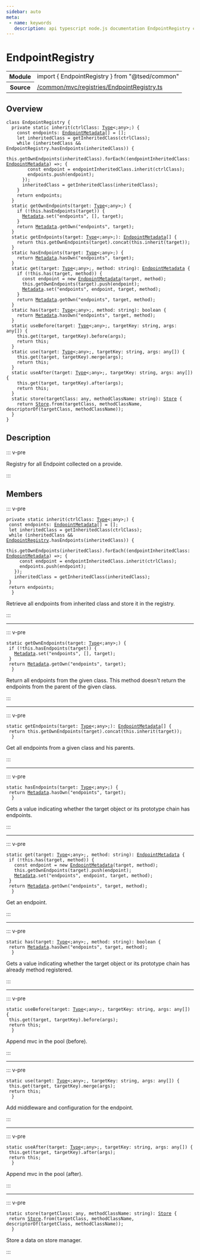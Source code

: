 ```yaml
---
sidebar: auto
meta:
 - name: keywords
   description: api typescript node.js documentation EndpointRegistry class
---
```

# EndpointRegistry <Badge text="Class" type="class"/>
<!-- Summary -->
<section class="symbol-info"><table class="is-full-width"><tbody><tr><th>Module</th><td><div class="lang-typescript"><span class="token keyword">import</span> { EndpointRegistry }&nbsp;<span class="token keyword">from</span>&nbsp;<span class="token string">"@tsed/common"</span></div></td></tr><tr><th>Source</th><td><a href="https://github.com/Romakita/ts-express-decorators/blob/v4.30.2/src//common/mvc/registries/EndpointRegistry.ts#L0-L0">/common/mvc/registries/EndpointRegistry.ts</a></td></tr></tbody></table></section>

<!-- Overview -->
## Overview


<pre><code class="typescript-lang "><span class="token keyword">class</span> EndpointRegistry <span class="token punctuation">{</span>
  <span class="token keyword">private</span> <span class="token keyword">static</span> <span class="token function">inherit</span><span class="token punctuation">(</span>ctrlClass<span class="token punctuation">:</span> <a href="/api/core/interfaces/Type.html"><span class="token">Type</span></a>&lt<span class="token punctuation">;</span><span class="token keyword">any</span>&gt<span class="token punctuation">;</span><span class="token punctuation">)</span> <span class="token punctuation">{</span>
    <span class="token keyword">const</span> endpoints<span class="token punctuation">:</span> <a href="/api/common/mvc/class/EndpointMetadata.html"><span class="token">EndpointMetadata</span></a><span class="token punctuation">[</span><span class="token punctuation">]</span><span class="token punctuation"> = </span><span class="token punctuation">[</span><span class="token punctuation">]</span><span class="token punctuation">;</span>
    <span class="token keyword">let</span> inheritedClass<span class="token punctuation"> = </span><span class="token function">getInheritedClass</span><span class="token punctuation">(</span>ctrlClass<span class="token punctuation">)</span><span class="token punctuation">;</span>
    while <span class="token punctuation">(</span>inheritedClass && EndpointRegistry.<span class="token function">hasEndpoints</span><span class="token punctuation">(</span>inheritedClass<span class="token punctuation">)</span><span class="token punctuation">)</span> <span class="token punctuation">{</span>
      this.<span class="token function">getOwnEndpoints</span><span class="token punctuation">(</span>inheritedClass<span class="token punctuation">)</span>.<span class="token function">forEach</span><span class="token punctuation">(</span><span class="token punctuation">(</span>endpointInheritedClass<span class="token punctuation">:</span> <a href="/api/common/mvc/class/EndpointMetadata.html"><span class="token">EndpointMetadata</span></a><span class="token punctuation">)</span> =&gt<span class="token punctuation">;</span> <span class="token punctuation">{</span>
        <span class="token keyword">const</span> endpoint<span class="token punctuation"> = </span>endpointInheritedClass.<span class="token function">inherit</span><span class="token punctuation">(</span>ctrlClass<span class="token punctuation">)</span><span class="token punctuation">;</span>
        endpoints.<span class="token function">push</span><span class="token punctuation">(</span>endpoint<span class="token punctuation">)</span><span class="token punctuation">;</span>
      <span class="token punctuation">}</span><span class="token punctuation">)</span><span class="token punctuation">;</span>
      inheritedClass<span class="token punctuation"> = </span><span class="token function">getInheritedClass</span><span class="token punctuation">(</span>inheritedClass<span class="token punctuation">)</span><span class="token punctuation">;</span>
    <span class="token punctuation">}</span>
    return endpoints<span class="token punctuation">;</span>
  <span class="token punctuation">}</span>
  <span class="token keyword">static</span> <span class="token function">getOwnEndpoints</span><span class="token punctuation">(</span>target<span class="token punctuation">:</span> <a href="/api/core/interfaces/Type.html"><span class="token">Type</span></a>&lt<span class="token punctuation">;</span><span class="token keyword">any</span>&gt<span class="token punctuation">;</span><span class="token punctuation">)</span> <span class="token punctuation">{</span>
    if <span class="token punctuation">(</span>!this.<span class="token function">hasEndpoints</span><span class="token punctuation">(</span>target<span class="token punctuation">)</span><span class="token punctuation">)</span> <span class="token punctuation">{</span>
      <a href="/api/core/class/Metadata.html"><span class="token">Metadata</span></a>.<span class="token function">set</span><span class="token punctuation">(</span>"endpoints"<span class="token punctuation">,</span> <span class="token punctuation">[</span><span class="token punctuation">]</span><span class="token punctuation">,</span> target<span class="token punctuation">)</span><span class="token punctuation">;</span>
    <span class="token punctuation">}</span>
    return <a href="/api/core/class/Metadata.html"><span class="token">Metadata</span></a>.<span class="token function">getOwn</span><span class="token punctuation">(</span>"endpoints"<span class="token punctuation">,</span> target<span class="token punctuation">)</span><span class="token punctuation">;</span>
  <span class="token punctuation">}</span>
  <span class="token keyword">static</span> <span class="token function">getEndpoints</span><span class="token punctuation">(</span>target<span class="token punctuation">:</span> <a href="/api/core/interfaces/Type.html"><span class="token">Type</span></a>&lt<span class="token punctuation">;</span><span class="token keyword">any</span>&gt<span class="token punctuation">;</span><span class="token punctuation">)</span><span class="token punctuation">:</span> <a href="/api/common/mvc/class/EndpointMetadata.html"><span class="token">EndpointMetadata</span></a><span class="token punctuation">[</span><span class="token punctuation">]</span> <span class="token punctuation">{</span>
    return this.<span class="token function">getOwnEndpoints</span><span class="token punctuation">(</span>target<span class="token punctuation">)</span>.<span class="token function">concat</span><span class="token punctuation">(</span>this.<span class="token function">inherit</span><span class="token punctuation">(</span>target<span class="token punctuation">)</span><span class="token punctuation">)</span><span class="token punctuation">;</span>
  <span class="token punctuation">}</span>
  <span class="token keyword">static</span> <span class="token function">hasEndpoints</span><span class="token punctuation">(</span>target<span class="token punctuation">:</span> <a href="/api/core/interfaces/Type.html"><span class="token">Type</span></a>&lt<span class="token punctuation">;</span><span class="token keyword">any</span>&gt<span class="token punctuation">;</span><span class="token punctuation">)</span> <span class="token punctuation">{</span>
    return <a href="/api/core/class/Metadata.html"><span class="token">Metadata</span></a>.<span class="token function">hasOwn</span><span class="token punctuation">(</span>"endpoints"<span class="token punctuation">,</span> target<span class="token punctuation">)</span><span class="token punctuation">;</span>
  <span class="token punctuation">}</span>
  <span class="token keyword">static</span> <span class="token function">get</span><span class="token punctuation">(</span>target<span class="token punctuation">:</span> <a href="/api/core/interfaces/Type.html"><span class="token">Type</span></a>&lt<span class="token punctuation">;</span><span class="token keyword">any</span>&gt<span class="token punctuation">;</span><span class="token punctuation">,</span> method<span class="token punctuation">:</span> <span class="token keyword">string</span><span class="token punctuation">)</span><span class="token punctuation">:</span> <a href="/api/common/mvc/class/EndpointMetadata.html"><span class="token">EndpointMetadata</span></a> <span class="token punctuation">{</span>
    if <span class="token punctuation">(</span>!this.<span class="token function">has</span><span class="token punctuation">(</span>target<span class="token punctuation">,</span> method<span class="token punctuation">)</span><span class="token punctuation">)</span> <span class="token punctuation">{</span>
      <span class="token keyword">const</span> endpoint<span class="token punctuation"> = </span>new <span class="token function"><a href="/api/common/mvc/class/EndpointMetadata.html"><span class="token">EndpointMetadata</span></a></span><span class="token punctuation">(</span>target<span class="token punctuation">,</span> method<span class="token punctuation">)</span><span class="token punctuation">;</span>
      this.<span class="token function">getOwnEndpoints</span><span class="token punctuation">(</span>target<span class="token punctuation">)</span>.<span class="token function">push</span><span class="token punctuation">(</span>endpoint<span class="token punctuation">)</span><span class="token punctuation">;</span>
      <a href="/api/core/class/Metadata.html"><span class="token">Metadata</span></a>.<span class="token function">set</span><span class="token punctuation">(</span>"endpoints"<span class="token punctuation">,</span> endpoint<span class="token punctuation">,</span> target<span class="token punctuation">,</span> method<span class="token punctuation">)</span><span class="token punctuation">;</span>
    <span class="token punctuation">}</span>
    return <a href="/api/core/class/Metadata.html"><span class="token">Metadata</span></a>.<span class="token function">getOwn</span><span class="token punctuation">(</span>"endpoints"<span class="token punctuation">,</span> target<span class="token punctuation">,</span> method<span class="token punctuation">)</span><span class="token punctuation">;</span>
  <span class="token punctuation">}</span>
  <span class="token keyword">static</span> <span class="token function">has</span><span class="token punctuation">(</span>target<span class="token punctuation">:</span> <a href="/api/core/interfaces/Type.html"><span class="token">Type</span></a>&lt<span class="token punctuation">;</span><span class="token keyword">any</span>&gt<span class="token punctuation">;</span><span class="token punctuation">,</span> method<span class="token punctuation">:</span> <span class="token keyword">string</span><span class="token punctuation">)</span><span class="token punctuation">:</span> <span class="token keyword">boolean</span> <span class="token punctuation">{</span>
    return <a href="/api/core/class/Metadata.html"><span class="token">Metadata</span></a>.<span class="token function">hasOwn</span><span class="token punctuation">(</span>"endpoints"<span class="token punctuation">,</span> target<span class="token punctuation">,</span> method<span class="token punctuation">)</span><span class="token punctuation">;</span>
  <span class="token punctuation">}</span>
  <span class="token keyword">static</span> <span class="token function">useBefore</span><span class="token punctuation">(</span>target<span class="token punctuation">:</span> <a href="/api/core/interfaces/Type.html"><span class="token">Type</span></a>&lt<span class="token punctuation">;</span><span class="token keyword">any</span>&gt<span class="token punctuation">;</span><span class="token punctuation">,</span> targetKey<span class="token punctuation">:</span> <span class="token keyword">string</span><span class="token punctuation">,</span> args<span class="token punctuation">:</span> <span class="token keyword">any</span><span class="token punctuation">[</span><span class="token punctuation">]</span><span class="token punctuation">)</span> <span class="token punctuation">{</span>
    this.<span class="token function">get</span><span class="token punctuation">(</span>target<span class="token punctuation">,</span> targetKey<span class="token punctuation">)</span>.<span class="token function">before</span><span class="token punctuation">(</span>args<span class="token punctuation">)</span><span class="token punctuation">;</span>
    return this<span class="token punctuation">;</span>
  <span class="token punctuation">}</span>
  <span class="token keyword">static</span> <span class="token function">use</span><span class="token punctuation">(</span>target<span class="token punctuation">:</span> <a href="/api/core/interfaces/Type.html"><span class="token">Type</span></a>&lt<span class="token punctuation">;</span><span class="token keyword">any</span>&gt<span class="token punctuation">;</span><span class="token punctuation">,</span> targetKey<span class="token punctuation">:</span> <span class="token keyword">string</span><span class="token punctuation">,</span> args<span class="token punctuation">:</span> <span class="token keyword">any</span><span class="token punctuation">[</span><span class="token punctuation">]</span><span class="token punctuation">)</span> <span class="token punctuation">{</span>
    this.<span class="token function">get</span><span class="token punctuation">(</span>target<span class="token punctuation">,</span> targetKey<span class="token punctuation">)</span>.<span class="token function">merge</span><span class="token punctuation">(</span>args<span class="token punctuation">)</span><span class="token punctuation">;</span>
    return this<span class="token punctuation">;</span>
  <span class="token punctuation">}</span>
  <span class="token keyword">static</span> <span class="token function">useAfter</span><span class="token punctuation">(</span>target<span class="token punctuation">:</span> <a href="/api/core/interfaces/Type.html"><span class="token">Type</span></a>&lt<span class="token punctuation">;</span><span class="token keyword">any</span>&gt<span class="token punctuation">;</span><span class="token punctuation">,</span> targetKey<span class="token punctuation">:</span> <span class="token keyword">string</span><span class="token punctuation">,</span> args<span class="token punctuation">:</span> <span class="token keyword">any</span><span class="token punctuation">[</span><span class="token punctuation">]</span><span class="token punctuation">)</span> <span class="token punctuation">{</span>
    this.<span class="token function">get</span><span class="token punctuation">(</span>target<span class="token punctuation">,</span> targetKey<span class="token punctuation">)</span>.<span class="token function">after</span><span class="token punctuation">(</span>args<span class="token punctuation">)</span><span class="token punctuation">;</span>
    return this<span class="token punctuation">;</span>
  <span class="token punctuation">}</span>
  <span class="token keyword">static</span> <span class="token function">store</span><span class="token punctuation">(</span>targetClass<span class="token punctuation">:</span> <span class="token keyword">any</span><span class="token punctuation">,</span> methodClassName<span class="token punctuation">:</span> <span class="token keyword">string</span><span class="token punctuation">)</span><span class="token punctuation">:</span> <a href="/api/core/class/Store.html"><span class="token">Store</span></a> <span class="token punctuation">{</span>
    return <a href="/api/core/class/Store.html"><span class="token">Store</span></a>.<span class="token keyword">from</span><span class="token punctuation">(</span>targetClass<span class="token punctuation">,</span> methodClassName<span class="token punctuation">,</span> <span class="token function">descriptorOf</span><span class="token punctuation">(</span>targetClass<span class="token punctuation">,</span> methodClassName<span class="token punctuation">)</span><span class="token punctuation">)</span><span class="token punctuation">;</span>
  <span class="token punctuation">}</span>
<span class="token punctuation">}</span></code></pre>



<!-- Description -->
## Description

::: v-pre

Registry for all Endpoint collected on a provide.

:::


<!-- Members -->




## Members


::: v-pre

<div class="method-overview">
<pre><code class="typescript-lang "><span class="token keyword">private</span> <span class="token keyword">static</span> <span class="token function">inherit</span><span class="token punctuation">(</span>ctrlClass<span class="token punctuation">:</span> <a href="/api/core/interfaces/Type.html"><span class="token">Type</span></a>&lt<span class="token punctuation">;</span><span class="token keyword">any</span>&gt<span class="token punctuation">;</span><span class="token punctuation">)</span> <span class="token punctuation">{</span>
 <span class="token keyword">const</span> endpoints<span class="token punctuation">:</span> <a href="/api/common/mvc/class/EndpointMetadata.html"><span class="token">EndpointMetadata</span></a><span class="token punctuation">[</span><span class="token punctuation">]</span><span class="token punctuation"> = </span><span class="token punctuation">[</span><span class="token punctuation">]</span><span class="token punctuation">;</span>
 <span class="token keyword">let</span> inheritedClass<span class="token punctuation"> = </span><span class="token function">getInheritedClass</span><span class="token punctuation">(</span>ctrlClass<span class="token punctuation">)</span><span class="token punctuation">;</span>
 while <span class="token punctuation">(</span>inheritedClass && <a href="/api/common/mvc/registries/EndpointRegistry.html"><span class="token">EndpointRegistry</span></a>.<span class="token function">hasEndpoints</span><span class="token punctuation">(</span>inheritedClass<span class="token punctuation">)</span><span class="token punctuation">)</span> <span class="token punctuation">{</span>
   this.<span class="token function">getOwnEndpoints</span><span class="token punctuation">(</span>inheritedClass<span class="token punctuation">)</span>.<span class="token function">forEach</span><span class="token punctuation">(</span><span class="token punctuation">(</span>endpointInheritedClass<span class="token punctuation">:</span> <a href="/api/common/mvc/class/EndpointMetadata.html"><span class="token">EndpointMetadata</span></a><span class="token punctuation">)</span> =&gt<span class="token punctuation">;</span> <span class="token punctuation">{</span>
     <span class="token keyword">const</span> endpoint<span class="token punctuation"> = </span>endpointInheritedClass.<span class="token function">inherit</span><span class="token punctuation">(</span>ctrlClass<span class="token punctuation">)</span><span class="token punctuation">;</span>
     endpoints.<span class="token function">push</span><span class="token punctuation">(</span>endpoint<span class="token punctuation">)</span><span class="token punctuation">;</span>
   <span class="token punctuation">}</span><span class="token punctuation">)</span><span class="token punctuation">;</span>
   inheritedClass<span class="token punctuation"> = </span><span class="token function">getInheritedClass</span><span class="token punctuation">(</span>inheritedClass<span class="token punctuation">)</span><span class="token punctuation">;</span>
 <span class="token punctuation">}</span>
 return endpoints<span class="token punctuation">;</span>
  <span class="token punctuation">}</span></code></pre>

</div>



Retrieve all endpoints from inherited class and store it in the registry.



:::



***



::: v-pre

<div class="method-overview">
<pre><code class="typescript-lang "><span class="token keyword">static</span> <span class="token function">getOwnEndpoints</span><span class="token punctuation">(</span>target<span class="token punctuation">:</span> <a href="/api/core/interfaces/Type.html"><span class="token">Type</span></a>&lt<span class="token punctuation">;</span><span class="token keyword">any</span>&gt<span class="token punctuation">;</span><span class="token punctuation">)</span> <span class="token punctuation">{</span>
 if <span class="token punctuation">(</span>!this.<span class="token function">hasEndpoints</span><span class="token punctuation">(</span>target<span class="token punctuation">)</span><span class="token punctuation">)</span> <span class="token punctuation">{</span>
   <a href="/api/core/class/Metadata.html"><span class="token">Metadata</span></a>.<span class="token function">set</span><span class="token punctuation">(</span>"endpoints"<span class="token punctuation">,</span> <span class="token punctuation">[</span><span class="token punctuation">]</span><span class="token punctuation">,</span> target<span class="token punctuation">)</span><span class="token punctuation">;</span>
 <span class="token punctuation">}</span>
 return <a href="/api/core/class/Metadata.html"><span class="token">Metadata</span></a>.<span class="token function">getOwn</span><span class="token punctuation">(</span>"endpoints"<span class="token punctuation">,</span> target<span class="token punctuation">)</span><span class="token punctuation">;</span>
  <span class="token punctuation">}</span></code></pre>

</div>



Return all endpoints from the given class. This method doesn't return the endpoints from the parent of the given class.



:::



***



::: v-pre

<div class="method-overview">
<pre><code class="typescript-lang "><span class="token keyword">static</span> <span class="token function">getEndpoints</span><span class="token punctuation">(</span>target<span class="token punctuation">:</span> <a href="/api/core/interfaces/Type.html"><span class="token">Type</span></a>&lt<span class="token punctuation">;</span><span class="token keyword">any</span>&gt<span class="token punctuation">;</span><span class="token punctuation">)</span><span class="token punctuation">:</span> <a href="/api/common/mvc/class/EndpointMetadata.html"><span class="token">EndpointMetadata</span></a><span class="token punctuation">[</span><span class="token punctuation">]</span> <span class="token punctuation">{</span>
 return this.<span class="token function">getOwnEndpoints</span><span class="token punctuation">(</span>target<span class="token punctuation">)</span>.<span class="token function">concat</span><span class="token punctuation">(</span>this.<span class="token function">inherit</span><span class="token punctuation">(</span>target<span class="token punctuation">)</span><span class="token punctuation">)</span><span class="token punctuation">;</span>
  <span class="token punctuation">}</span></code></pre>

</div>



Get all endpoints from a given class and his parents.



:::



***



::: v-pre

<div class="method-overview">
<pre><code class="typescript-lang "><span class="token keyword">static</span> <span class="token function">hasEndpoints</span><span class="token punctuation">(</span>target<span class="token punctuation">:</span> <a href="/api/core/interfaces/Type.html"><span class="token">Type</span></a>&lt<span class="token punctuation">;</span><span class="token keyword">any</span>&gt<span class="token punctuation">;</span><span class="token punctuation">)</span> <span class="token punctuation">{</span>
 return <a href="/api/core/class/Metadata.html"><span class="token">Metadata</span></a>.<span class="token function">hasOwn</span><span class="token punctuation">(</span>"endpoints"<span class="token punctuation">,</span> target<span class="token punctuation">)</span><span class="token punctuation">;</span>
  <span class="token punctuation">}</span></code></pre>

</div>



Gets a value indicating whether the target object or its prototype chain has endpoints.



:::



***



::: v-pre

<div class="method-overview">
<pre><code class="typescript-lang "><span class="token keyword">static</span> <span class="token function">get</span><span class="token punctuation">(</span>target<span class="token punctuation">:</span> <a href="/api/core/interfaces/Type.html"><span class="token">Type</span></a>&lt<span class="token punctuation">;</span><span class="token keyword">any</span>&gt<span class="token punctuation">;</span><span class="token punctuation">,</span> method<span class="token punctuation">:</span> <span class="token keyword">string</span><span class="token punctuation">)</span><span class="token punctuation">:</span> <a href="/api/common/mvc/class/EndpointMetadata.html"><span class="token">EndpointMetadata</span></a> <span class="token punctuation">{</span>
 if <span class="token punctuation">(</span>!this.<span class="token function">has</span><span class="token punctuation">(</span>target<span class="token punctuation">,</span> method<span class="token punctuation">)</span><span class="token punctuation">)</span> <span class="token punctuation">{</span>
   <span class="token keyword">const</span> endpoint<span class="token punctuation"> = </span>new <span class="token function"><a href="/api/common/mvc/class/EndpointMetadata.html"><span class="token">EndpointMetadata</span></a></span><span class="token punctuation">(</span>target<span class="token punctuation">,</span> method<span class="token punctuation">)</span><span class="token punctuation">;</span>
   this.<span class="token function">getOwnEndpoints</span><span class="token punctuation">(</span>target<span class="token punctuation">)</span>.<span class="token function">push</span><span class="token punctuation">(</span>endpoint<span class="token punctuation">)</span><span class="token punctuation">;</span>
   <a href="/api/core/class/Metadata.html"><span class="token">Metadata</span></a>.<span class="token function">set</span><span class="token punctuation">(</span>"endpoints"<span class="token punctuation">,</span> endpoint<span class="token punctuation">,</span> target<span class="token punctuation">,</span> method<span class="token punctuation">)</span><span class="token punctuation">;</span>
 <span class="token punctuation">}</span>
 return <a href="/api/core/class/Metadata.html"><span class="token">Metadata</span></a>.<span class="token function">getOwn</span><span class="token punctuation">(</span>"endpoints"<span class="token punctuation">,</span> target<span class="token punctuation">,</span> method<span class="token punctuation">)</span><span class="token punctuation">;</span>
  <span class="token punctuation">}</span></code></pre>

</div>



Get an endpoint.



:::



***



::: v-pre

<div class="method-overview">
<pre><code class="typescript-lang "><span class="token keyword">static</span> <span class="token function">has</span><span class="token punctuation">(</span>target<span class="token punctuation">:</span> <a href="/api/core/interfaces/Type.html"><span class="token">Type</span></a>&lt<span class="token punctuation">;</span><span class="token keyword">any</span>&gt<span class="token punctuation">;</span><span class="token punctuation">,</span> method<span class="token punctuation">:</span> <span class="token keyword">string</span><span class="token punctuation">)</span><span class="token punctuation">:</span> <span class="token keyword">boolean</span> <span class="token punctuation">{</span>
 return <a href="/api/core/class/Metadata.html"><span class="token">Metadata</span></a>.<span class="token function">hasOwn</span><span class="token punctuation">(</span>"endpoints"<span class="token punctuation">,</span> target<span class="token punctuation">,</span> method<span class="token punctuation">)</span><span class="token punctuation">;</span>
  <span class="token punctuation">}</span></code></pre>

</div>



Gets a value indicating whether the target object or its prototype chain has already method registered.



:::



***



::: v-pre

<div class="method-overview">
<pre><code class="typescript-lang "><span class="token keyword">static</span> <span class="token function">useBefore</span><span class="token punctuation">(</span>target<span class="token punctuation">:</span> <a href="/api/core/interfaces/Type.html"><span class="token">Type</span></a>&lt<span class="token punctuation">;</span><span class="token keyword">any</span>&gt<span class="token punctuation">;</span><span class="token punctuation">,</span> targetKey<span class="token punctuation">:</span> <span class="token keyword">string</span><span class="token punctuation">,</span> args<span class="token punctuation">:</span> <span class="token keyword">any</span><span class="token punctuation">[</span><span class="token punctuation">]</span><span class="token punctuation">)</span> <span class="token punctuation">{</span>
 this.<span class="token function">get</span><span class="token punctuation">(</span>target<span class="token punctuation">,</span> targetKey<span class="token punctuation">)</span>.<span class="token function">before</span><span class="token punctuation">(</span>args<span class="token punctuation">)</span><span class="token punctuation">;</span>
 return this<span class="token punctuation">;</span>
  <span class="token punctuation">}</span></code></pre>

</div>



Append mvc in the pool (before).



:::



***



::: v-pre

<div class="method-overview">
<pre><code class="typescript-lang "><span class="token keyword">static</span> <span class="token function">use</span><span class="token punctuation">(</span>target<span class="token punctuation">:</span> <a href="/api/core/interfaces/Type.html"><span class="token">Type</span></a>&lt<span class="token punctuation">;</span><span class="token keyword">any</span>&gt<span class="token punctuation">;</span><span class="token punctuation">,</span> targetKey<span class="token punctuation">:</span> <span class="token keyword">string</span><span class="token punctuation">,</span> args<span class="token punctuation">:</span> <span class="token keyword">any</span><span class="token punctuation">[</span><span class="token punctuation">]</span><span class="token punctuation">)</span> <span class="token punctuation">{</span>
 this.<span class="token function">get</span><span class="token punctuation">(</span>target<span class="token punctuation">,</span> targetKey<span class="token punctuation">)</span>.<span class="token function">merge</span><span class="token punctuation">(</span>args<span class="token punctuation">)</span><span class="token punctuation">;</span>
 return this<span class="token punctuation">;</span>
  <span class="token punctuation">}</span></code></pre>

</div>



Add middleware and configuration for the endpoint.



:::



***



::: v-pre

<div class="method-overview">
<pre><code class="typescript-lang "><span class="token keyword">static</span> <span class="token function">useAfter</span><span class="token punctuation">(</span>target<span class="token punctuation">:</span> <a href="/api/core/interfaces/Type.html"><span class="token">Type</span></a>&lt<span class="token punctuation">;</span><span class="token keyword">any</span>&gt<span class="token punctuation">;</span><span class="token punctuation">,</span> targetKey<span class="token punctuation">:</span> <span class="token keyword">string</span><span class="token punctuation">,</span> args<span class="token punctuation">:</span> <span class="token keyword">any</span><span class="token punctuation">[</span><span class="token punctuation">]</span><span class="token punctuation">)</span> <span class="token punctuation">{</span>
 this.<span class="token function">get</span><span class="token punctuation">(</span>target<span class="token punctuation">,</span> targetKey<span class="token punctuation">)</span>.<span class="token function">after</span><span class="token punctuation">(</span>args<span class="token punctuation">)</span><span class="token punctuation">;</span>
 return this<span class="token punctuation">;</span>
  <span class="token punctuation">}</span></code></pre>

</div>



Append mvc in the pool (after).



:::



***



::: v-pre

<div class="method-overview">
<pre><code class="typescript-lang "><span class="token keyword">static</span> <span class="token function">store</span><span class="token punctuation">(</span>targetClass<span class="token punctuation">:</span> <span class="token keyword">any</span><span class="token punctuation">,</span> methodClassName<span class="token punctuation">:</span> <span class="token keyword">string</span><span class="token punctuation">)</span><span class="token punctuation">:</span> <a href="/api/core/class/Store.html"><span class="token">Store</span></a> <span class="token punctuation">{</span>
 return <a href="/api/core/class/Store.html"><span class="token">Store</span></a>.<span class="token keyword">from</span><span class="token punctuation">(</span>targetClass<span class="token punctuation">,</span> methodClassName<span class="token punctuation">,</span> <span class="token function">descriptorOf</span><span class="token punctuation">(</span>targetClass<span class="token punctuation">,</span> methodClassName<span class="token punctuation">)</span><span class="token punctuation">)</span><span class="token punctuation">;</span>
  <span class="token punctuation">}</span></code></pre>

</div>



Store a data on store manager.



:::